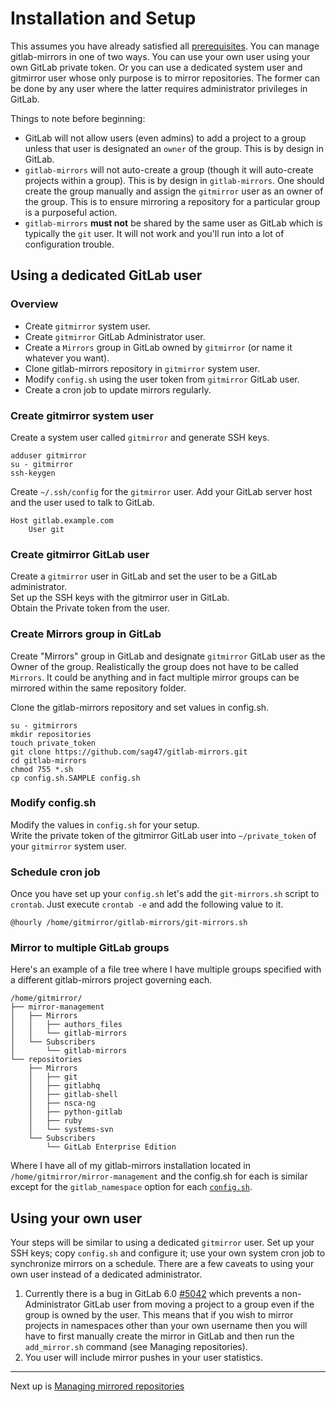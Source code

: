 # Installation and Setup

This assumes you have already satisfied all [prerequisites](prerequisites.md).  You can manage gitlab-mirrors in one of two ways.  You can use your own user using your own GitLab private token.  Or you can use a dedicated system user and gitmirror user whose only purpose is to mirror repositories.  The former can be done by any user where the latter requires administrator privileges in GitLab.

Things to note before beginning:

* GitLab will not allow users (even admins) to add a project to a group unless that user is designated an `owner` of the group.  This is by design in GitLab.
* `gitlab-mirrors` will not auto-create a group (though it will auto-create projects within a group).  This is by design in `gitlab-mirrors`.  One should create the group manually and assign the `gitmirror` user as an owner of the group.  This is to ensure mirroring a repository for a particular group is a purposeful action.
* `gitlab-mirrors` **must not** be shared by the same user as GitLab which is typically the `git` user.  It will not work and you'll run into a lot of configuration trouble.

## Using a dedicated GitLab user

### Overview

* Create `gitmirror` system user.
* Create `gitmirror` GitLab Administrator user.
* Create a `Mirrors` group in GitLab owned by `gitmirror` (or name it whatever you want).
* Clone gitlab-mirrors repository in `gitmirror` system user.
* Modify `config.sh` using the user token from `gitmirror` GitLab user.
* Create a cron job to update mirrors regularly.

### Create gitmirror system user

Create a system user called `gitmirror` and generate SSH keys.

    adduser gitmirror
    su - gitmirror
    ssh-keygen

Create `~/.ssh/config` for the `gitmirror` user.  Add your GitLab server host and the user used to talk to GitLab.

    Host gitlab.example.com
        User git

### Create gitmirror GitLab user

Create a `gitmirror` user in GitLab and set the user to be a GitLab administrator.  
Set up the SSH keys with the gitmirror user in GitLab.  
Obtain the Private token from the user.

### Create Mirrors group in GitLab

Create "Mirrors" group in GitLab and designate `gitmirror` GitLab user as the Owner of the group.  Realistically the group does not have to be called `Mirrors`.  It could be anything and in fact multiple mirror groups can be mirrored within the same repository folder.

Clone the gitlab-mirrors repository and set values in config.sh.

    su - gitmirrors
    mkdir repositories
    touch private_token
    git clone https://github.com/sag47/gitlab-mirrors.git
    cd gitlab-mirrors
    chmod 755 *.sh
    cp config.sh.SAMPLE config.sh

### Modify config.sh

Modify the values in `config.sh` for your setup.  
Write the private token of the gitmirror GitLab user into `~/private_token` of your `gitmirror` system user.

### Schedule cron job

Once you have set up your `config.sh` let's add the `git-mirrors.sh` script to `crontab`.  Just execute `crontab -e` and add the following value to it.

    @hourly /home/gitmirror/gitlab-mirrors/git-mirrors.sh

### Mirror to multiple GitLab groups

Here's an example of a file tree where I have multiple groups specified with a different gitlab-mirrors project governing each.

```
/home/gitmirror/
├── mirror-management
│   ├── Mirrors
│   │   ├── authors_files
│   │   └── gitlab-mirrors
│   └── Subscribers
│       └── gitlab-mirrors
└── repositories
    ├── Mirrors
    │   ├── git
    │   ├── gitlabhq
    │   ├── gitlab-shell
    │   ├── nsca-ng
    │   ├── python-gitlab
    │   ├── ruby
    │   └── systems-svn
    └── Subscribers
        └── GitLab Enterprise Edition
```
Where I have all of my gitlab-mirrors installation located in `/home/gitmirror/mirror-management` and the config.sh for each is similar except for the `gitlab_namespace` option for each [`config.sh`](../config.sh.SAMPLE).

## Using your own user

Your steps will be similar to using a dedicated `gitmirror` user.  Set up your SSH keys; copy `config.sh` and configure it; use your own system cron job to synchronize mirrors on a schedule.  There are a few caveats to using your own user instead of a dedicated administrator.

1. Currently there is a bug in GitLab 6.0 [#5042][1] which prevents a non-Administrator GitLab user from moving a project to a group even if the group is owned by the user.  This means that if you wish to mirror projects in namespaces other than your own username then you will have to first manually create the mirror in GitLab and then run the `add_mirror.sh` command (see Managing repositories).
2. You user will include mirror pushes in your user statistics.

---
Next up is [Managing mirrored repositories](management.md)

[1]: https://github.com/gitlabhq/gitlabhq/issues/5042

